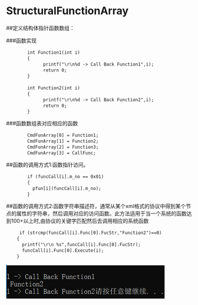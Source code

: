 # StructuralFunctionArray

  ##定义结构体指针函数数组：

  ###函数实现
  
            int Function1(int i)
            {
                  printf("\r\n%d -> Call Back Function1",i);
                  return 0;
            }
            
            int Function2(int i)
            {
                  printf("\r\n%d -> Call Back Function2",i);
                  return 0;
            }
            
  ###函数数组表对应相应的函数
  
            CmdFunArray[0] = Function1;
            CmdFunArray[1] = Function2;
            CmdFunArray[2] = Function3; 
            CmdFunArray[3] = CallFunc;
        
        
 ##函数的调用方式1:函数指针访问。
      
            if (funcCall[i].m_no == 0x01)
            {
              pfun[i](funcCall[i].m_no);
            }
          
          
  ##函数的调用方式2:函数字符串描述符，通常从某个xml格式的协议中得到某个节点的属性的字符串，然后调用对应的访问函数。此方法适用于当一个系统的函数达到100+以上时,由协议的关键字匹配然后去调用相应的系统函数
     
         if (strcmp(funcCall[i].Func[0].FucStr,"Function2")==0)
        {
          printf("\r\n %s",funcCall[i].Func[0].FucStr);
          funcCall[i].Func[0].Execute(i);
        }
![img](https://github.com/LetThink/StructuralFunctionArray/blob/master/result.png)

